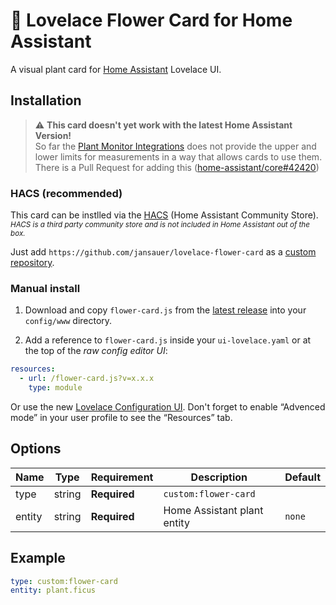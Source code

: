 # 🌱 Lovelace Flower Card for Home Assistant

A visual plant card for [Home Assistant](https://www.home-assistant.io) Lovelace UI.

## Installation

> :warning: **This card doesn't yet work with the latest Home Assistant Version!**<br>
> So far the [Plant Monitor Integrations](https://www.home-assistant.io/integrations/plant/) does not provide the upper and lower limits for measurements in a way that allows cards to use them.
> There is a Pull Request for adding this ([home-assistant/core#42420](https://github.com/home-assistant/core/pull/42420))


### HACS (recommended)

This card can be instlled via the [HACS](https://hacs.xyz/) (Home Assistant Community Store).  
<small>*HACS is a third party community store and is not included in Home Assistant out of the box.*</small>

Just add `https://github.com/jansauer/lovelace-flower-card` as a [custom repository](https://hacs.xyz/docs/faq/custom_repositories).

### Manual install

1. Download and copy `flower-card.js` from the [latest release](https://github.com/jansauer/lovelace-flower-card/releases) into your `config/www` directory.

2. Add a reference to `flower-card.js` inside your `ui-lovelace.yaml` or at the top of the *raw config editor UI*:

  ```yaml
  resources:
    - url: /flower-card.js?v=x.x.x
      type: module
  ```
Or use the new [Lovelace Configuration UI](https://www.home-assistant.io/blog/2020/03/18/release-107/#hello-multiple-lovelace-dashboards). Don't forget to enable “Advenced mode” in your user profile to see the “Resources” tab.

## Options

| Name              | Type    | Requirement  | Description                                 | Default             |
| ----------------- | ------- | ------------ | ------------------------------------------- | ------------------- |
| type              | string  | **Required** | `custom:flower-card`                        |
| entity            | string  | **Required** | Home Assistant plant entity                 | `none`              |

## Example

```yaml
type: custom:flower-card
entity: plant.ficus
```
